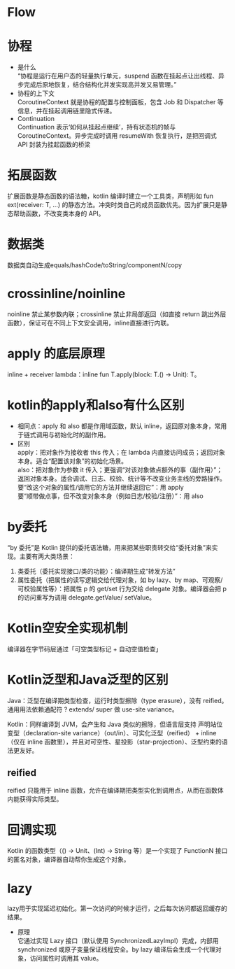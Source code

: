 # Flow   
# 协程  
-  是什么    
    “协程是运行在用户态的轻量执行单元，suspend 函数在挂起点让出线程、异步完成后原地恢复，结合结构化并发实现高并发又易管理。”
- 协程的上下文  
    CoroutineContext 就是协程的配置与控制面板，包含 Job 和 Dispatcher 等信息，并在挂起调用链里隐式传递。  
- Continuation  
    Continuation 表示‘如何从挂起点继续’，持有状态机的帧与 CoroutineContext。异步完成时调用 resumeWith 恢复执行，是把回调式 API 封装为挂起函数的桥梁  

# 拓展函数  
扩展函数是静态函数的语法糖，kotlin 编译时建立一个工具类，声明形如 fun ext(receiver: T, ...) 的静态方法。冲突时类自己的成员函数优先。因为扩展只是静态帮助函数，不改变类本身的 API。

# 数据类  
数据类自动生成equals/hashCode/toString/componentN/copy

# crossinline/noinline 
noinline 禁止某参数内联；crossinline 禁止非局部返回（如直接 return 跳出外层函数），保证可在不同上下文安全调用，inline直接进行内联。

# apply 的底层原理
 inline + receiver lambda：inline fun <T> T.apply(block: T.() -> Unit): T。

 # kotlin的apply和also有什么区别
 - 相同点：apply 和 also 都是作用域函数，默认 inline，返回原对象本身，常用于链式调用与初始化时的副作用。
 - 区别  
    apply：把对象作为接收者 this 传入；在 lambda 内直接访问成员；返回对象本身。适合“配置该对象”的初始化场景。  
    also：把对象作为参数 it 传入；更强调“对该对象做点额外的事（副作用）”；返回对象本身。适合调试、日志、校验、统计等不改变业务主线的旁路操作。     
要“改这个对象的属性/调用它的方法并继续返回它”：用 apply  
要“顺带做点事，但不改变对象本身（例如日志/校验/注册）”：用 also

# by委托  
“by 委托”是 Kotlin 提供的委托语法糖，用来把某些职责转交给“委托对象”来实现。主要有两大类场景：
1. 类委托（委托实现接口/类的功能）：编译期生成“转发方法”
2. 属性委托（把属性的读写逻辑交给代理对象，如 by lazy、by map、可观察/可校验属性等）：把属性 p 的 get/set 行为交给 delegate 对象。编译器会把 p 的访问重写为调用 delegate.getValue/ setValue。  

# Kotlin空安全实现机制  
编译器在字节码层通过「可空类型标记 + 自动空值检查」  

# Kotlin泛型和Java泛型的区别
Java：泛型在编译期类型检查，运行时类型擦除（type erasure），没有 reified。通用用法依赖通配符 ? extends/ super 做 use-site variance。

Kotlin：同样编译到 JVM，会产生和 Java 类似的擦除，但语言层支持 声明站位变型（declaration-site variance）（out/in）、可实化泛型（reified） + inline（仅在 inline 函数里），并且对可空性、星投影（star-projection）、泛型约束的语法更友好。  
## reified
reified 只能用于 inline 函数，允许在编译期把类型实化到调用点，从而在函数体内能获得实际类型。

# 回调实现  
Kotlin 的函数类型（() -> Unit、(Int) -> String 等）是一个实现了 FunctionN 接口的匿名对象，编译器自动帮你生成这个对象。  

# lazy  
lazy用于实现延迟初始化。第一次访问的时候才运行，之后每次访问都返回缓存的结果。
- 原理  
它通过实现 Lazy<T> 接口（默认使用 SynchronizedLazyImpl）完成，内部用 synchronized 或原子变量保证线程安全。by lazy 编译后会生成一个代理对象，访问属性时调用其 value。

